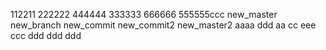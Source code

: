 112211
222222
444444
333333
666666
555555ccc
new_master
new_branch
new_commit
new_commit2
new_master2
aaaa
ddd
aa
cc
eee
ccc
ddd
ddd
ddd